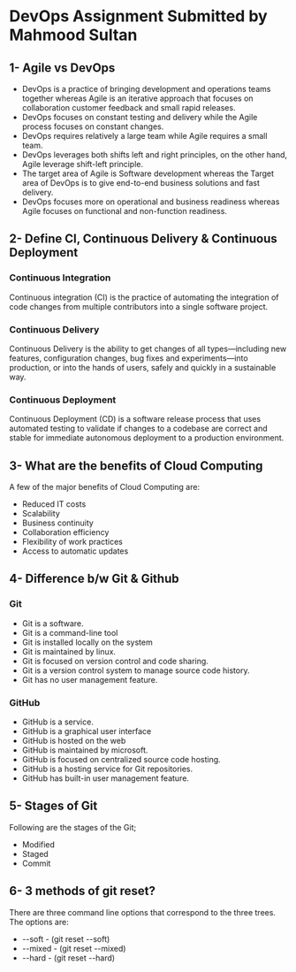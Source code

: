 # DevOps Assignment Submitted by Mahmood Sultan

## 1- Agile vs DevOps ##
- DevOps is a practice of bringing development and operations teams together whereas Agile is an iterative approach that focuses on collaboration customer feedback and small rapid releases.
- DevOps focuses on constant testing and delivery while the Agile process focuses on constant changes.
- DevOps requires relatively a large team while Agile requires a small team.
- DevOps leverages both shifts left and right principles, on the other hand, Agile leverage shift-left principle.
- The target area of Agile is Software development whereas the Target area of DevOps is to give end-to-end business solutions and fast delivery.
- DevOps focuses more on operational and business readiness whereas Agile focuses on functional and non-function readiness.

## 2- Define CI, Continuous Delivery & Continuous Deployment ##

### Continuous Integration ###
Continuous integration (CI) is the practice of automating the integration of code changes from multiple contributors into a single software project.
### Continuous Delivery ###
Continuous Delivery is the ability to get changes of all types—including new features, configuration changes, bug fixes and experiments—into production, or into the hands of users, safely and quickly in a sustainable way.
### Continuous Deployment ###
Continuous Deployment (CD) is a software release process that uses automated testing to validate if changes to a codebase are correct and stable for immediate autonomous deployment to a production environment.

## 3- What are the benefits of Cloud Computing ##
A few of the major benefits of Cloud Computing are:
- Reduced IT costs
- Scalability
- Business continuity
- Collaboration efficiency
- Flexibility of work practices
- Access to automatic updates

## 4- Difference b/w Git & Github ##
### Git ###
- Git is a software.
- Git is a command-line tool
- Git is installed locally on the system
- Git is maintained by linux.
- Git is focused on version control and code sharing.
- Git is a version control system to manage source code history.
- Git has no user management feature.
### GitHub ###
- GitHub is a service.
- GitHub is a graphical user interface
- GitHub is hosted on the web
- GitHub is maintained by microsoft.
- GitHub is focused on centralized source code hosting.
- GitHub is a hosting service for Git repositories.
- GitHub has built-in user management feature.

## 5- Stages of Git ##
Following are the stages of the Git;
- Modified
- Staged
- Commit

## 6- 3 methods of git reset? ##
There are three command line options that correspond to the three trees. The options are:
- --soft - (git reset --soft)
- --mixed - (git reset --mixed)
- --hard - (git reset --hard)